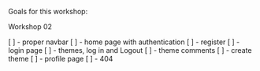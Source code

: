Goals for this workshop:

Workshop 02

[ ] - proper navbar
[ ] - home page with authentication
[ ] - register
[ ] - login page
[ ] - themes, log in and Logout
[ ] - theme comments
[ ] - create theme
[ ] - profile page
[ ] - 404
